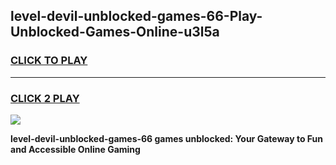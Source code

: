 
## level-devil-unblocked-games-66-Play-Unblocked-Games-Online-u3l5a
<h3>
<a href="https://premium76.site?title=level-devil-unblocked-games-66&ref=25A">CLICK TO PLAY</a></h3>
<hr>

<h3>
<a href="https://premium76.site?title=level-devil-unblocked-games-66&ref=25A">CLICK 2 PLAY</a>
  
</h3>

<a href="https://premium76.site?title=level-devil-unblocked-games-66&ref=25A"><img src="https://clearcache.store/games.png"></a>


**level-devil-unblocked-games-66 games unblocked: Your Gateway to Fun and Accessible Online Gaming**
